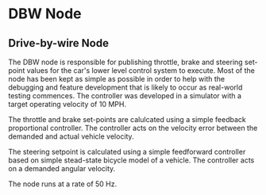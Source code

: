 # DBW Node

## Drive-by-wire Node

The DBW node is responsible for publishing throttle, brake and steering set-point values for the car's lower level control system to execute. Most of the node has been kept as simple as possible in order to help with the debugging and feature development that is likely to occur as real-world testing commences. The controller was developed in a simulator with a target operating velocity of 10 MPH.

The throttle and brake set-points are calulcated using a simple feedback proportional controller. The controller acts on the velocity error between the demanded and actual vehicle velocity.

The steering setpoint is calculated using a simple feedforward controller based on simple stead-state bicycle model of a vehicle. The controller acts on a demanded angular velocity.

The node runs at a rate of 50 Hz.